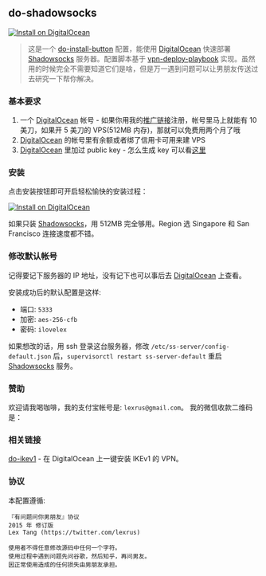 ## do-shadowsocks

[![Install on DigitalOcean](http://installer.71m.us/button.svg)][InstallLink]

> 这是一个 [do-install-button](https://github.com/seven1m/do-install-button) 配置，能使用 [DigitalOcean] 快速部署 [Shadowsocks] 服务器。配置脚本基于 [vpn-deploy-playbook](https://github.com/lexrus/vpn-deploy-playbook) 实现。虽然用的时候完全不需要知道它们是啥，但是万一遇到问题可以让男朋友传送过去研究一下帮你解决。

[InstallLink]: http://installer.71m.us/install?url=https://github.com/lexrus/do-shadowsocks
[Shadowsocks]: https://github.com/clowwindy/shadowsocks

### 基本要求

1. 一个 [DigitalOcean] 帐号 - 如果你用我的[推广链接](https://www.digitalocean.com/?refcode=3eb5cf371fc9)注册，帐号里马上就能有 10 美刀，如果开 5 美刀的 VPS(512MB 内存)，那就可以免费用两个月了哦
2. [DigitalOcean] 的帐号里有余额或者绑了信用卡可用来建 VPS
3. [DigitalOcean] 里加过 public key - 怎么生成 key 可以看[这里](https://gitcafe.com/GitCafe/Help/wiki/如何安装和设置-Git#2创建-ssh-秘钥)

[DigitalOcean]: https://www.digitalocean.com/?refcode=3eb5cf371fc9

### 安装

点击安装按钮即可开启轻松愉快的安装过程：

[![Install on DigitalOcean](http://installer.71m.us/button.svg)][InstallLink]

如果只装 [Shadowsocks]，用 512MB 完全够用。Region 选 Singapore 和 San Francisco 连接速度都不错。

### 修改默认帐号

记得要记下服务器的 IP 地址，没有记下也可以事后去 [DigitalOcean] 上查看。

安装成功后的默认配置是这样:

- 端口: `5333`
- 加密: `aes-256-cfb`
- 密码: `ilovelex`

如果想改的话，用 ssh 登录这台服务器，修改 `/etc/ss-server/config-default.json` 后，`supervisorctl restart ss-server-default` 重启 [Shadowsocks] 服务。

### 赞助

欢迎请我喝咖啡，我的支付宝帐号是: `lexrus@gmail.com`。
我的微信收款二维码是：

### 相关链接

[do-ikev1](https://github.com/lexrus/do-ikev1) - 在 DigitalOcean 上一键安装 IKEv1 的 VPN。

### 协议

本配置遵循:
```
『有问题问你男朋友』协议
2015 年 修订版
Lex Tang (https://twitter.com/lexrus)

使用者不得任意修改源码中任何一个字符。
使用过程中遇到问题先问谷歌，然后知乎，再问男友。
因正常使用造成的任何损失由男朋友承担。
```
